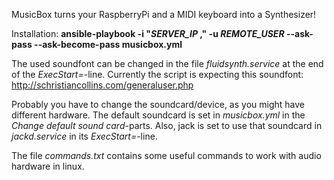 MusicBox turns your RaspberryPi and a MIDI keyboard into a Synthesizer!

Installation:
__ansible-playbook -i "*SERVER_IP* ," -u *REMOTE_USER* --ask-pass --ask-become-pass musicbox.yml__ 

The used soundfont can be changed in the file *fluidsynth.service* at the end of the *ExecStart=*-line.
Currently the script is expecting this soundfont: http://schristiancollins.com/generaluser.php

Probably you have to change the soundcard/device, as you might have different hardware.
The default soundcard is set in *musicbox.yml* in the *Change default sound card*-parts.
Also, jack is set to use that soundcard in *jackd.service* in its *ExecStart=*-line.

The file *commands.txt* contains some useful commands to work with audio hardware in linux.
